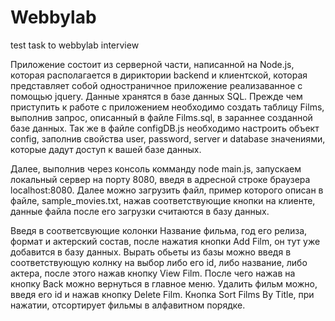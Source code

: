 # Webbylab
 test task to webbylab interview
 
  Приложение состоит из серверной части, написанной на Node.js, которая располагается в дириктории backend и клиентской, которая представляет собой одностраничное приложение реализаванное с помощью jquery. Данные хранятся в базе данных SQL. Прежде чем приступить к работе с приложением необходимо создать таблицу Films, выполнив запрос, описанный в файле Films.sql, в зараннее созданной базе данных. Так же в файле configDB.js необходимо настроить объект config, заполнив свойства user, password, server и database значениями, которые дадут доступ к вашей базе данных.
 
  Далее, выполнив через консоль комманду node main.js, запускаем локальный сервер на порту 8080, введя в адресной строке браузера localhost:8080. Далее можно загрузить файл, пример которого описан в файле, sample_movies.txt, нажав соответствующие кнопки на клиенте, данные файла после его загрузки считаются в базу данных. 
  
  Введя в соответсвующие колонки Название фильма, год его релиза, формат и актерский состав, после нажатия кнопки Add Film, он тут уже добавится в базу данных. Вырать обьеты из базы можно введя в соответствующую колнку на выбор либо его id, либо название, либо актера, после этого нажав кнопку View Film. После чего нажав на кнопку Back можно вернуться в главное меню. Удалить фильм можно, введя его id и нажав кнопку Delete Film. Кнопка Sort Films By Title, при нажатии, отсортирует фильмы в алфавитном порядке.
